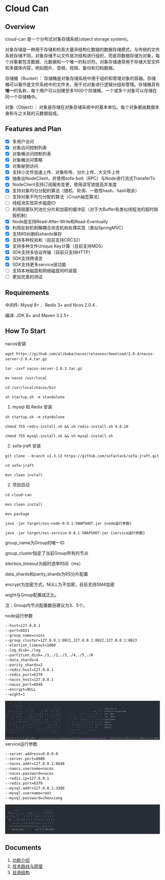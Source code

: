 # Cloud Can

## Overview

cloud-can 是一个分布式对象存储系统(object storage system)。

对象存储是一种用于存储和检索大量非结构化数据的数据存储模式。与传统的文件系统存储不同，对象存储不以文件层次结构进行组织，而是将数据存储为对象，每个对象都包含数据、元数据和一个唯一的标识符。对象存储通常用于存储大型文件和多媒体内容，例如图片、音频、视频、备份和归档数据。

存储桶（Bucket）： 存储桶是对象存储系统中用于组织和管理对象的容器。存储桶可以看作是文件系统中的文件夹，用于对对象进行逻辑分组和管理。存储桶具有**唯一**的名称，每个用户可以创建至多1000个存储桶，一个或多个对象可以存储在同一个存储桶中。

对象（Object）： 对象是存储在对象存储系统中的基本单位。每个对象都由数据本身和与之关联的元数据组成。


## Features and Plan

- [x] 多用户访问
- [x] 对象访问控制列表
- [x] 对象桶访问控制列表
- [x] 对象桶访问策略
- [x] 对象秘钥访问
- [x] 支持小文件加速上传、对象秒传、分片上传、大文件上传
- [x] 抽象出NodeClient，并使用sofa-bolt（RPC）与Node进行流式TransferTo
- [x] NodeClient支持订阅服务变更，使用读写锁提高并发度
- [x] 支持对象均匀分配的算法（随机、轮询、一致性hash、hash取余）
- [ ] 支持对象不均匀分配的算法（Crush抽签算法）
- [ ] 线程池实现异步磁盘IO
- [ ] 利用阻塞队列池化分片和加密的缓冲区（对于大Buffer有类似线程池的超时销毁机制）
- [x] Node层支持Read-After-Write和Read-Eventually
- [X] 利用反射机制解耦合状态机和处理实现（类似SpringMVC）
- [x] 支持RS纠删码shards保存
- [X] 支持多种校验和（目前支持CRC32）
- [X] 支持多种文件Unique Key计算（目前支持MD5）
- [X] SDK支持多协议传输（目前只支持HTTP）
- [X] SDK支持跨语言
- [X] SDK支持更多service层功能
- [ ] 支持本地磁盘和网络磁盘同时装载
- [ ] 更加完善的测试

## Requirements

中间件: Mysql 8+ 、Redis 3+ and Ncos 2.0.4 .

编译: JDK 8+ and Maven 3.2.5+ .

## How To Start

nacos安装

`wget https://github.com/alibaba/nacos/releases/download/2.0.4/nacos-server-2.0.4.tar.gz`

`tar -zxvf nacos-server-2.0.3.tar.gz`

`mv nacos /usr/local`

`cd /usr/local/nacos/bin`

`sh startup.sh -m standalone`

1. mysql 和 Redis 安装


`sh startup.sh -m standalone`

`chmod 755 redis-install.sh && sh redis-install.sh 4.0.10`

`chmod 755 mysql-install.sh && sh mysql-install.sh`


2. sofa-jraft 安装

`git clone --branch v1.3.13 https://github.com/sofastack/sofa-jraft.git`

`cd sofa-jraft`

`mvn clean install`

2. 项目启动

`cd cloud-can`

`mvn clean install`

`mvn package`

`java -jar target/oss-node-0.0.1-SNAPSHOT.jar {node运行参数}`

`java -jar target/oss-service-0.0.1-SNAPSHOT.jar {service运行参数}`

group_name为Group的唯一ID

group_cluster指定了当前Group所有的节点

election_timeout为超时选举时间（ms）

data_shards和parity_shards为RS分片配置

encrypt为加密方式，NULL为不加密，目前支持SM4加密

wight与Group配置成正比。

注：Group内节点配置数目建议为3、5个。

node运行参数
```
--host=127.0.0.1
--port=8021
--group_name=cxoss
--group_cluster=127.0.0.1:8021,127.0.0.1:8022,127.0.0.1:8023
--election_timeout=1000
--log_disk=./log
--partition_disk=./1,./2,./3,./4,./5,./6
--data_shards=4
--parity_shards=2
--redis_host=127.0.0.1
--redis_port=6379
--nacos_host=127.0.0.1
--nacos_port=8848
--encrypt=NULL
--wight=1
```
![img_2.png](doc/img/noderun.png)
service运行参数
```
--server.address=0.0.0.0
--server.port=8080
--nacos.addr=127.0.0.1:8848
--naocs.username=nacos
--nacos.password=nacos
--redis.ip=127.0.0.1
--redis.port=6379
--mysql.addr=127.0.0.1:3306
--mysql.username=root
--mysql.password=chenxiang
```
![img.png](doc/img/servicerun.png)


## Documents

1. [功能介绍](doc/功能介绍.md)
2. [技术路线与原理](doc/技术路线与原理.md)
3. [目录结构](doc/目录结构.md)




